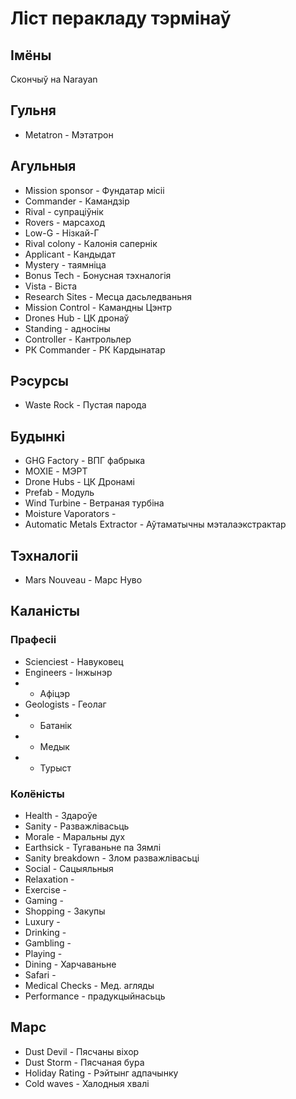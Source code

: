 # Ліст перакладу тэрмінаў

## Імёны
Скончыў на Narayan

## Гульня

- Metatron - Мэтатрон

## Агульныя

- Mission sponsor - Фундатар місіі
- Commander - Камандзір
- Rival - супраціўнік
- Rovers - марсаход
- Low-G - Нізкай-Г
- Rival colony - Калонія сапернік
- Applicant - Кандыдат
- Mystery - таямніца
- Bonus Tech - Бонусная тэхналогія
- Vista - Віста
- Research Sites - Месца дасьледваньня
- Mission Control - Камандны Цэнтр
- Drones Hub - ЦК дронаў
- Standing - адносіны
- Controller - Кантрольлер
- РК Commander - РК Кардынатар

## Рэсурсы
- Waste Rock - Пустая парода

## Будынкі

- GHG Factory - ВПГ фабрыка
- MOXIE - МЭРТ
- Drone Hubs - ЦК Дронамі
- Prefab - Модуль
- Wind Turbine - Ветраная турбіна
- Moisture Vaporators - 
- Automatic Metals Extractor - Аўтаматычны мэталаэкстрактар

## Тэхналогіі
- Mars Nouveau - Марс Нуво

## Каланісты

### Прафесіі
- Scienciest - Навуковец
- Engineers - Інжынэр
-  - Афіцэр
- Geologists - Геолаг
-  - Батанік
-  - Медык
-  - Турыст

### Колёністы

- Health - Здароўе
- Sanity - Разважлівасьць
- Morale - Маральны дух
- Earthsick - Тугаваньне па Зямлі
- Sanity breakdown - Злом разважлівасьці
- Social - Сацыяльныя
- Relaxation - 
- Exercise - 
- Gaming - 
- Shopping - Закупы
- Luxury - 
- Drinking - 
- Gambling - 
- Playing - 
- Dining - Харчаваньне
- Safari - 
- Medical Checks - Мед. агляды
- Performance - прадукцыйнасьць

## Марс
- Dust Devil - Пясчаны віхор
- Dust Storm - Пясчаная бура
- Holiday Rating - Рэйтынг адпачынку
- Cold waves - Халодныя хвалі

